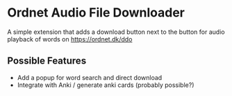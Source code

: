 # Ordnet Audio File Downloader

A simple extension that adds a download button next to the button for audio playback of words on https://ordnet.dk/ddo

## Possible Features

- Add a popup for word search and direct download
- Integrate with Anki / generate anki cards (probably possible?)
